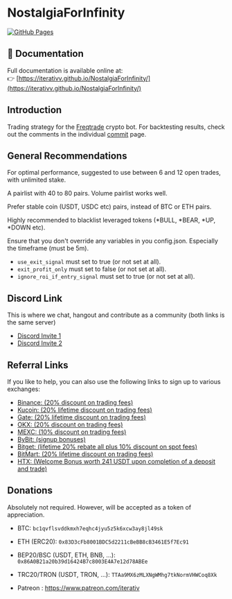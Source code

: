 # NostalgiaForInfinity

[![GitHub Pages](https://img.shields.io/badge/docs-online-blue)](https://iterativv.github.io/NostalgiaForInfinity/)

## 📖 Documentation

Full documentation is available online at:  
👉 [https://iterativv.github.io/NostalgiaForInfinity/](https://iterativv.github.io/NostalgiaForInfinity/)

## Introduction

Trading strategy for the [Freqtrade](https://www.freqtrade.io) crypto bot. For backtesting results, check out the comments in the individual [commit](https://github.com/iterativv/NostalgiaForInfinity/commits/main) page.

## General Recommendations

For optimal performance, suggested to use between 6 and 12 open trades, with unlimited stake.

A pairlist with 40 to 80 pairs. Volume pairlist works well.

Prefer stable coin (USDT, USDC etc) pairs, instead of BTC or ETH pairs.

Highly recommended to blacklist leveraged tokens (*BULL, *BEAR, *UP, *DOWN etc).

Ensure that you don't override any variables in you config.json. Especially the timeframe (must be 5m).

- `use_exit_signal` must set to true (or not set at all).
- `exit_profit_only` must set to false (or not set at all).
- `ignore_roi_if_entry_signal` must set to true (or not set at all).

## Discord Link
This is where we chat, hangout and contribute as a community (both links is the same server)

- [Discord Invite 1](https://discord.gg/DeAmv3btxQ)
- [Discord Invite 2](https://discord.gg/nzVeNvZsQq)

## Referral Links
If you like to help, you can also use the following links to sign up to various exchanges:

- [Binance: (20% discount on trading fees)](https://www.binance.com/join?ref=C68K26A9)
- [Kucoin: (20% lifetime discount on trading fees)](https://www.kucoin.com/r/af/QBSSS5J2)
- [Gate: (20% lifetime discount on trading fees)](https://www.gate.io/share/nfinfinity)
- [OKX: (20% discount on trading fees)](https://www.okx.com/join/11749725931)
- [MEXC: (10% discount on trading fees)](https://promote.mexc.com/a/luA6Xclb)
- [ByBit: (signup bonuses)](https://partner.bybit.com/b/nfi)
- [Bitget: (lifetime 20% rebate all plus 10% discount on spot fees)](https://bonus.bitget.com/fdqe83481698435803831)
- [BitMart: (20% lifetime discount on trading fees)](https://www.bitmart.com/invite/nfinfinity/en-US)
- [HTX: (Welcome Bonus worth 241 USDT upon completion of a deposit and trade)](https://www.htx.com/invite/en-us/1f?invite_code=ubpt2223)

## Donations
Absolutely not required. However, will be accepted as a token of appreciation.

- BTC: `bc1qvflsvddkmxh7eqhc4jyu5z5k6xcw3ay8jl49sk`
- ETH (ERC20): `0x83D3cFb8001BDC5d2211cBeBB8cB3461E5f7Ec91`
- BEP20/BSC (USDT, ETH, BNB, ...): `0x86A0B21a20b39d16424B7c8003E4A7e12d78ABEe`
- TRC20/TRON (USDT, TRON, ...): `TTAa9MX6zMLXNgWMhg7tkNormVHWCoq8Xk`

- Patreon : https://www.patreon.com/iterativ
